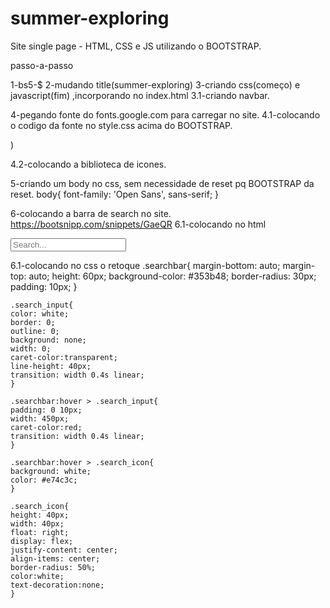 # summer-exploring
Site single page - HTML, CSS e JS utilizando o BOOTSTRAP.

passo-a-passo

1-bs5-$
2-mudando title(summer-exploring)
3-criando css(começo) e javascript(fim) ,incorporando no index.html
3.1-criando navbar.


4-pegando fonte do fonts.google.com para carregar no site.
4.1-colocando o codigo da fonte no style.css acima do BOOTSTRAP.
<link rel="preconnect" href="https://fonts.googleapis.com">
<link rel="preconnect" href="https://fonts.gstatic.com" crossorigin>
<link href="https://fonts.googleapis.com/css2?family=Open+Sans:ital,wght@0,400;0,700;0,800;1,300;1,700&display=swap" rel="stylesheet">)

4.2-colocando a biblioteca de icones.
<link rel="stylesheet" href="https://use.fontawesome.com/releases/v5.5.0/css/all.css" integrity="sha384-B4dIYHKNBt8Bc12p+WXckhzcICo0wtJAoU8YZTY5qE0Id1GSseTk6S+L3BlXeVIU" crossorigin="anonymous">


5-criando  um body no css, sem necessidade de reset pq BOOTSTRAP da reset. 
body{
    font-family: 'Open Sans', sans-serif;
    }



6-colocando a barra de search no site.
https://bootsnipp.com/snippets/GaeQR
6.1-colocando no html 
<div class="searchbar">
              <input class="search_input" type="text" name="" placeholder="Search...">
              <a href="#" class="search_icon"><i class="fas fa-search"></i></a>

6.1-colocando no css o retoque
    .searchbar{
    margin-bottom: auto;
    margin-top: auto;
    height: 60px;
    background-color: #353b48;
    border-radius: 30px;
    padding: 10px;
    }

    .search_input{
    color: white;
    border: 0;
    outline: 0;
    background: none;
    width: 0;
    caret-color:transparent;
    line-height: 40px;
    transition: width 0.4s linear;
    }

    .searchbar:hover > .search_input{
    padding: 0 10px;
    width: 450px;
    caret-color:red;
    transition: width 0.4s linear;
    }

    .searchbar:hover > .search_icon{
    background: white;
    color: #e74c3c;
    }

    .search_icon{
    height: 40px;
    width: 40px;
    float: right;
    display: flex;
    justify-content: center;
    align-items: center;
    border-radius: 50%;
    color:white;
    text-decoration:none;
    }



